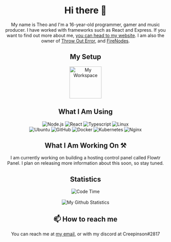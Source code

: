 <div align="center">
    <h1>Hi there 👋</h1>
    <p>
        My name is Theo and I'm a 16-year-old programmer, gamer and music producer. I have worked with frameworks such
        as
        React
        and Express. If you want to find out more about me, <a href="https://theoparis.com/about">you can head to my website</a>.
        I am also the owner of
        <a href="https://toes.tech">Throw Out Error</a>,
        and <a href="https://blog.firenodes.com">FireNodes</a>.
    </p>
    <h2>My Setup</h2>
    <a href="https://theoparis.com/p/workspace"><img width="100" alt="My Workspace"
                                                     src="https://upload.wikimedia.org/wikipedia/commons/thumb/0/02/Circle-icons-computer.svg/1200px-Circle-icons-computer.svg.png"></a>
    <h2>What I Am Using</h2>
    <p>
        <img alt="Node.js" src="https://img.shields.io/badge/-Node.js-262626?style=for-the-badge&logo=node.js">
        <img alt="React" src="https://img.shields.io/badge/-React.js-262626?style=for-the-badge&logo=react">
        <img alt="Typescript" src="https://img.shields.io/badge/-Typescript-262626?style=for-the-badge&logo=typescript">
        <img alt="Linux" src="https://img.shields.io/badge/-Linux-262626?style=for-the-badge&logo=linux"><br/>
        <img alt="Ubuntu" src="https://img.shields.io/badge/-Ubuntu-262626?style=for-the-badge&logo=ubuntu">
        <img alt="GitHub" src="https://img.shields.io/badge/-GitHub-262626?style=for-the-badge&logo=github">
        <img alt="Docker" src="https://img.shields.io/badge/-Docker-262626?style=for-the-badge&logo=docker">
        <img alt="Kubernetes" src="https://img.shields.io/badge/-Kubernetes-262626?style=for-the-badge&logo=kubernetes">
        <img alt="Nginx" src="https://img.shields.io/badge/-Nginx-262626?style=for-the-badge&logo=nginx">
    </p>
    <h2>What I Am Working On ⚒</h2>
    <p>
        I am currently working on building a hosting control panel called Flowtr Panel. I plan on releasing more
        information about this soon, so stay tuned.
    </p>
    <h2>Statistics</h2>
    <p>
        <img alt="Code Time"
             src="https://img.shields.io/endpoint?style=for-the-badge&url=https://codetime-api.datreks.com/badge/39?logoColor=white%26project=%26recentMS=0%26showProject=false"/>
        <br/><br/>
        <img alt="My Github Statistics"
             src="https://github-readme-stats.vercel.app/api?username=creepinson&theme=dark&show_icons=true)](https://github.com/anuraghazra/github-readme-stats"/>
    </p>
    <h2>📫 How to reach me</h2>
    <p>
        You can reach me at <a href="mailto:theo@firenodes.com">my email</a>,
        or with my discord at Creepinson#2817
    </p>
</div>